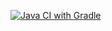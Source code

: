 [![Java CI with Gradle](https://github.com/valeit98/Project11.1/actions/workflows/gradle.yml/badge.svg)](https://github.com/valeit98/Project11.1/actions/workflows/gradle.yml)
